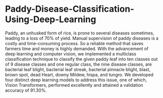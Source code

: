 # Paddy-Disease-Classification-Using-Deep-Learning
Paddy, an unhusked form of rice, is prone to several diseases sometimes, leading to a loss of 70% of yield. Manual supervision of paddy diseases is a costly and time-consuming process. So a reliable method that saves farmers time and money is highly demanded. With the advancement of deep learning and computer vision, we implemented a multiclass classification technique to classify the given paddy leaf into ten classes out of 9 disease classes and one regular class, the nine disease classes, are bacterial leaf blight, bacterial leaf streak, bacterial pinnacle blight, blast, brown spot, dead Heart, downy Mildew, hispa, and tungro. We developed four distinct deep learning models to address this issue, one of which, Vision Transformers, performed excellently and attained a validation accuracy of 91.30%.

